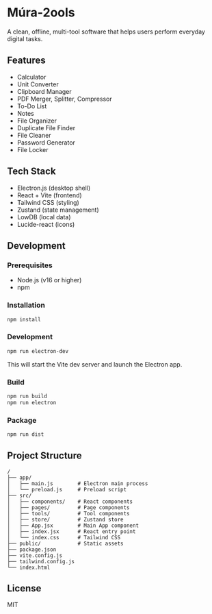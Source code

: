 # Múra-2ools

A clean, offline, multi-tool software that helps users perform everyday digital tasks.

## Features

- Calculator
- Unit Converter
- Clipboard Manager
- PDF Merger, Splitter, Compressor
- To-Do List
- Notes
- File Organizer
- Duplicate File Finder
- File Cleaner
- Password Generator
- File Locker

## Tech Stack

- Electron.js (desktop shell)
- React + Vite (frontend)
- Tailwind CSS (styling)
- Zustand (state management)
- LowDB (local data)
- Lucide-react (icons)

## Development

### Prerequisites

- Node.js (v16 or higher)
- npm

### Installation

```bash
npm install
```

### Development

```bash
npm run electron-dev
```

This will start the Vite dev server and launch the Electron app.

### Build

```bash
npm run build
npm run electron
```

### Package

```bash
npm run dist
```

## Project Structure

```
/
├── app/
│   ├── main.js        # Electron main process
│   └── preload.js     # Preload script
├── src/
│   ├── components/    # React components
│   ├── pages/         # Page components
│   ├── tools/         # Tool components
│   ├── store/         # Zustand store
│   ├── App.jsx        # Main App component
│   ├── index.jsx      # React entry point
│   └── index.css      # Tailwind CSS
├── public/            # Static assets
├── package.json
├── vite.config.js
├── tailwind.config.js
└── index.html
```

## License

MIT